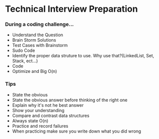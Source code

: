 # Technical Interview Preparation

### During a coding challenge...

* Understand the Question
* Brain Storm Solutions
* Test Cases with Brainstorm
* Sudo Code
* Identify the proper data struture to use. Why use that?(LinkedList, Set, Stack, ect...)
* Code
* Optimize and Big O(n)


### Tips
* State the obvious
* State the obvious answer before thinking of the right one
* Explain why it's not he best answer
* Show your understanding
* Compare and contrast data structures
* Always state O(n)
* Practice and record failures
* When practicing make sure you write down what you did wrong

